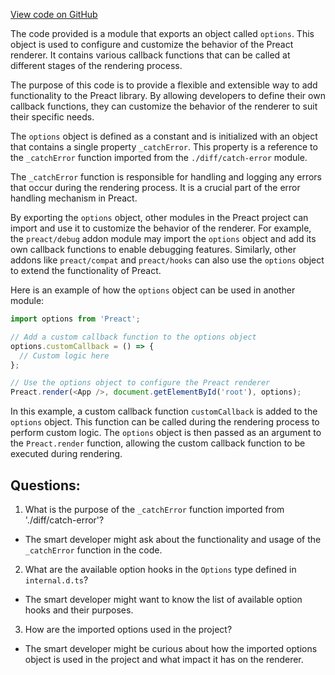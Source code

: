 [View code on GitHub](https://github.com/preactjs/preact/src/options.js)

The code provided is a module that exports an object called `options`. This object is used to configure and customize the behavior of the Preact renderer. It contains various callback functions that can be called at different stages of the rendering process.

The purpose of this code is to provide a flexible and extensible way to add functionality to the Preact library. By allowing developers to define their own callback functions, they can customize the behavior of the renderer to suit their specific needs.

The `options` object is defined as a constant and is initialized with an object that contains a single property `_catchError`. This property is a reference to the `_catchError` function imported from the `./diff/catch-error` module.

The `_catchError` function is responsible for handling and logging any errors that occur during the rendering process. It is a crucial part of the error handling mechanism in Preact.

By exporting the `options` object, other modules in the Preact project can import and use it to customize the behavior of the renderer. For example, the `preact/debug` addon module may import the `options` object and add its own callback functions to enable debugging features. Similarly, other addons like `preact/compat` and `preact/hooks` can also use the `options` object to extend the functionality of Preact.

Here is an example of how the `options` object can be used in another module:

```javascript
import options from 'Preact';

// Add a custom callback function to the options object
options.customCallback = () => {
  // Custom logic here
};

// Use the options object to configure the Preact renderer
Preact.render(<App />, document.getElementById('root'), options);
```

In this example, a custom callback function `customCallback` is added to the `options` object. This function can be called during the rendering process to perform custom logic. The `options` object is then passed as an argument to the `Preact.render` function, allowing the custom callback function to be executed during rendering.
## Questions: 
 1. What is the purpose of the `_catchError` function imported from './diff/catch-error'?
- The smart developer might ask about the functionality and usage of the `_catchError` function in the code.

2. What are the available option hooks in the `Options` type defined in `internal.d.ts`?
- The smart developer might want to know the list of available option hooks and their purposes.

3. How are the imported options used in the project?
- The smart developer might be curious about how the imported options object is used in the project and what impact it has on the renderer.